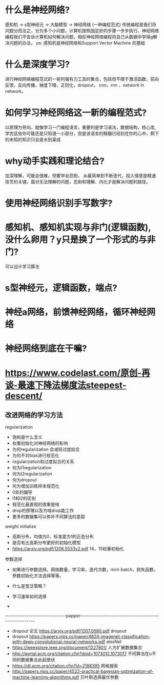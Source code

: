 # 什么是神经网络?
感知机 -> s型神经元 -> 大脑模型 -> 神经网络 (一种编程范式)
传统编程是我们将问题分而治之，分为多个小问题，计算机按照固定好的步骤一步步执行。神经网络编程我们不告诉计算机如何解决问题，相反神经网络编程将自己从数据中学得g解决问题的办法。
ps: 感知机是神经网络和Support Vector Machine 的基础

# 什么是深度学习?
进行神经网络编程范式的一些列强有力工具的集合，包括但不限于激活函数，前向反馈，反向传播，梯度下降，正则化，dropout， cnn，rnn ，network in network。

# 如何学习神经网络这一新的编程范式?
以原理为导向，就像学习一门编程语言，重要的是学习语法，数据结构，核心库,学完这些你可能还是只知道一小部分，但是该语言的精髓已经刻在你的心中，剩下的未知的知识只会是水到渠成


# why动手实践和理论结合?
加深理解，可能会很难，但要学会忍耐。
从最简单到不断迭代，投入情感是精通技艺的关键。面对无法理解的问题，忍耐和理解、内化才是解决问题的路径。

# 使用神经网络识别手写数字?


# 感知机、感知机实现与非门(逻辑函数),没什么卵用？y只是换了一个形式的与非门?

可以设计学习算法

# s型神经元，逻辑函数，端点?  


# 神经a网络，前馈神经网络，循环神经网络

# 神经网络到底在干嘛?

# https://www.codelast.com/原创-再谈-最速下降法梯度法steepest-descent/ 






## 改进网络的学习方法

regularization
- 饱和是什么含义
- 权重初始化对神经网络的影响
- 为何regularization 会减轻过度拟合
- 为何不对bias进行规范化
- regularization和过度拟合的关系
- 何为l1regularization
- 何为l2regularization
- 何为dropout
- 何为增加训练样本规范化
- 0处的偏导
- l1和l2的区别
- 规范化最直观的效果是啥
- drop的原理以及为啥drop能工作
- 更多的数据集可以弥补不同算法的差距


weight initialize
- 高斯分布，均值为0，标准差为1的正态分布
- 是否有比高斯分布更好的初始化模型
- https://arxiv.org/pdf/1206.5533v2.pdf 14，15权重初始化

参数选择
- 如果进行参数选择。网络数量，学习率，迭代次数，mini-batch，损失函数，参数初始化方法选择等等。

- 什么是宽泛策略？
- 学习速率如何选择
- 














-------------------------------papper-------------------------------------------------------

- dropout 论文 https://arxiv.org/pdf/1207.0580.pdf  dropout
- dropout https://papers.nips.cc/paper/4824-imagenet-classification-with-deep-convolutional-neural-networks.pdf   alexNet
- https://ieeexplore.ieee.org/document/1227801/  人为扩展数据集合
- http://portal.acm.org/citation.cfm?doid=1073012.1073017 不同算法在u不同的数据集合此起彼伏
- https://dl.acm.org/citation.cfm?id=2188395 网格搜索
- http://papers.nips.cc/paper/4522-practical-bayesian-optimization-of-machine-learning-algorithms.pdf 贝叶斯选择最优参数
